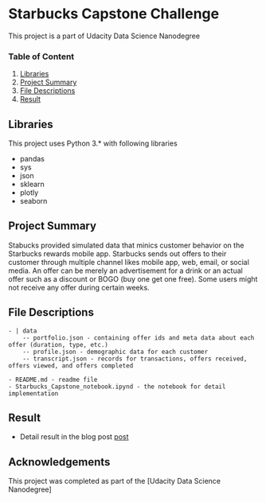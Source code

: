 # Starbucks Capstone Challenge
This project is a part of Udacity Data Science Nanodegree

### Table of Content
1. [Libraries](#libraries)
2. [Project Summary](#summary)
3. [File Descriptions](#files)
4. [Result](#result)


## Libraries <a name="libraries"></a>
This project uses Python 3.* with following libraries
- pandas
- sys
- json
- sklearn
- plotly
- seaborn


## Project Summary <a name="summary"></a>
Stabucks provided simulated data that minics customer behavior on the Starbucks rewards mobile app. Starbucks sends out offers to their customer through multiple channel likes mobile app, web, email, or social media. An offer can be merely an advertisement for a drink or an actual offer such as a discount or BOGO (buy one get one free). Some users might not receive any offer during certain weeks.

## File Descriptions <a name="files"></a>
```
- | data
    -- portfolio.json - containing offer ids and meta data about each offer (duration, type, etc.)
    -- profile.json - demographic data for each customer
    -- transcript.json - records for transactions, offers received, offers viewed, and offers completed

- README.md - readme file
- Starbucks_Capstone_notebook.ipynd - the notebook for detail implementation
```

## Result <a name="result"></a>
- Detail result in the blog post [post](https://lngahu.wordpress.com/2023/06/11/starbucks-offer-main-factors/)

## Acknowledgements
This project was completed as part of the [Udacity Data Science Nanodegree]